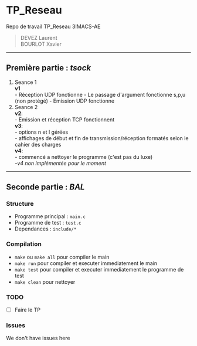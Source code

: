 # TP_Reseau
Repo de travail TP_Reseau 3IMACS-AE
> DEVEZ Laurent <br>
> BOURLOT Xavier

***

## Première partie : *tsock*

1. Seance 1   
	**v1**  
		- Réception UDP fonctionne
		- Le passage d'argument fonctionne s,p,u (non protégé)
		- Emission UDP fonctionne
2. Seance 2  
	**v2**:  
		- Emission et réception TCP fonctionnent  
	**v3**:  
		- options n et l gérées  
		- affichages de début et fin de transmission/réception formatés selon le cahier des charges  
	**v4**:  
		- commencé a nettoyer le programme (c'est pas du luxe)  
		-*v4 non implémentée pour le moment*  
		
***

## Seconde partie : *BAL*
### Structure
 * Programme principal : `main.c`
 * Programme de test : `test.c`
 * Dependances : `include/*`

### Compilation
* `make` ou `make all` pour compiler le main
* `make run` pour compiler et executer immediatement le main
* `make test` pour compiler et executer immediatement le programme de test
* `make clean` pour nettoyer

### TODO
- [ ] Faire le TP

### Issues
We don't have issues here
